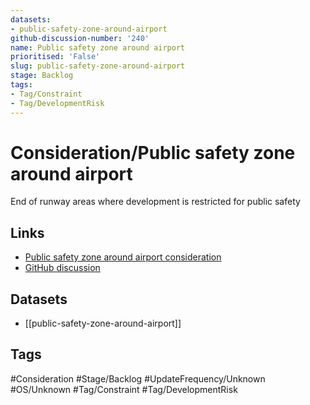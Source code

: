 ```yaml
---
datasets:
- public-safety-zone-around-airport
github-discussion-number: '240'
name: Public safety zone around airport
prioritised: 'False'
slug: public-safety-zone-around-airport
stage: Backlog
tags:
- Tag/Constraint
- Tag/DevelopmentRisk
---
```


# Consideration/Public safety zone around airport

End of runway areas where development is restricted for public safety

## Links

* [Public safety zone around airport consideration](https://design.planning.data.gov.uk/planning-consideration/public-safety-zone-around-airport)
* [GitHub discussion](https://github.com/digital-land/data-standards-backlog/discussions/240)

## Datasets

* [[public-safety-zone-around-airport]]

## Tags

#Consideration #Stage/Backlog #UpdateFrequency/Unknown #OS/Unknown #Tag/Constraint #Tag/DevelopmentRisk